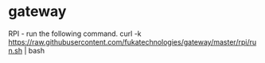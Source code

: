 # gateway
RPI - run the following command.
curl -k https://raw.githubusercontent.com/fukatechnologies/gateway/master/rpi/run.sh | bash
